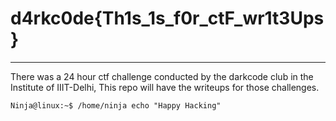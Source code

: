 # d4rkc0de{Th1s_1s_f0r_ctF_wr1t3Ups}
---
There was a 24 hour ctf challenge conducted by the darkcode club in the Institute of IIIT-Delhi,
This repo will have the writeups for those challenges.

```
Ninja@linux:~$ /home/ninja echo "Happy Hacking"
```
